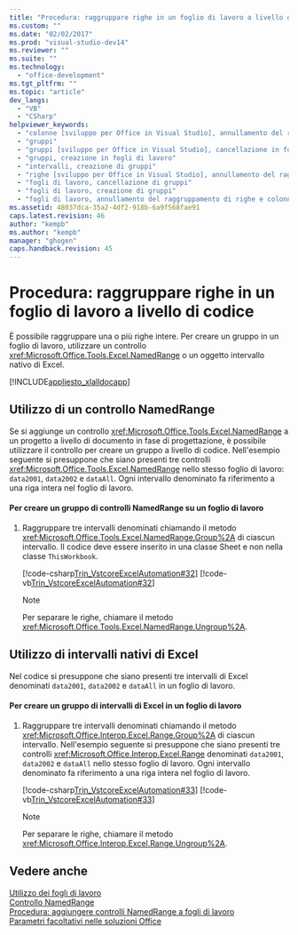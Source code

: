 ```yaml
---
title: "Procedura: raggruppare righe in un foglio di lavoro a livello di codice | Microsoft Docs"
ms.custom: ""
ms.date: "02/02/2017"
ms.prod: "visual-studio-dev14"
ms.reviewer: ""
ms.suite: ""
ms.technology: 
  - "office-development"
ms.tgt_pltfrm: ""
ms.topic: "article"
dev_langs: 
  - "VB"
  - "CSharp"
helpviewer_keywords: 
  - "colonne [sviluppo per Office in Visual Studio], annullamento del raggruppamento"
  - "gruppi"
  - "gruppi [sviluppo per Office in Visual Studio], cancellazione in fogli di lavoro"
  - "gruppi, creazione in fogli di lavoro"
  - "intervalli, creazione di gruppi"
  - "righe [sviluppo per Office in Visual Studio], annullamento del raggruppamento"
  - "fogli di lavoro, cancellazione di gruppi"
  - "fogli di lavoro, creazione di gruppi"
  - "fogli di lavoro, annullamento del raggruppamento di righe e colonne"
ms.assetid: 48037dca-35a2-4df2-918b-6a9f568fae91
caps.latest.revision: 46
author: "kempb"
ms.author: "kempb"
manager: "ghogen"
caps.handback.revision: 45
---
```

# Procedura: raggruppare righe in un foglio di lavoro a livello di codice
  È possibile raggruppare una o più righe intere.  Per creare un gruppo in un foglio di lavoro, utilizzare un controllo <xref:Microsoft.Office.Tools.Excel.NamedRange> o un oggetto intervallo nativo di Excel.  
  
 [!INCLUDE[appliesto_xlalldocapp](../vsto/includes/appliesto-xlalldocapp-md.md)]  
  
## Utilizzo di un controllo NamedRange  
 Se si aggiunge un controllo <xref:Microsoft.Office.Tools.Excel.NamedRange> a un progetto a livello di documento in fase di progettazione, è possibile utilizzare il controllo per creare un gruppo a livello di codice.  Nell'esempio seguente si presuppone che siano presenti tre controlli <xref:Microsoft.Office.Tools.Excel.NamedRange> nello stesso foglio di lavoro: `data2001`, `data2002` e `dataAll`.  Ogni intervallo denominato fa riferimento a una riga intera nel foglio di lavoro.  
  
#### Per creare un gruppo di controlli NamedRange su un foglio di lavoro  
  
1.  Raggruppare tre intervalli denominati chiamando il metodo <xref:Microsoft.Office.Tools.Excel.NamedRange.Group%2A> di ciascun intervallo.  Il codice deve essere inserito in una classe Sheet e non nella classe `ThisWorkbook`.  
  
     [!code-csharp[Trin_VstcoreExcelAutomation#32](../snippets/csharp/VS_Snippets_OfficeSP/Trin_VstcoreExcelAutomation/CS/Sheet1.cs#32)]
     [!code-vb[Trin_VstcoreExcelAutomation#32](../snippets/visualbasic/VS_Snippets_OfficeSP/Trin_VstcoreExcelAutomation/VB/Sheet1.vb#32)]  
  
    > [!NOTE]  
    >  Per separare le righe, chiamare il metodo <xref:Microsoft.Office.Tools.Excel.NamedRange.Ungroup%2A>.  
  
## Utilizzo di intervalli nativi di Excel  
 Nel codice si presuppone che siano presenti tre intervalli di Excel denominati `data2001`, `data2002` e `dataAll` in un foglio di lavoro.  
  
#### Per creare un gruppo di intervalli di Excel in un foglio di lavoro  
  
1.  Raggruppare tre intervalli denominati chiamando il metodo <xref:Microsoft.Office.Interop.Excel.Range.Group%2A> di ciascun intervallo.  Nell'esempio seguente si presuppone che siano presenti tre controlli <xref:Microsoft.Office.Interop.Excel.Range> denominati `data2001`, `data2002` e `dataAll` nello stesso foglio di lavoro.  Ogni intervallo denominato fa riferimento a una riga intera nel foglio di lavoro.  
  
     [!code-csharp[Trin_VstcoreExcelAutomation#33](../snippets/csharp/VS_Snippets_OfficeSP/Trin_VstcoreExcelAutomation/CS/Sheet1.cs#33)]
     [!code-vb[Trin_VstcoreExcelAutomation#33](../snippets/visualbasic/VS_Snippets_OfficeSP/Trin_VstcoreExcelAutomation/VB/Sheet1.vb#33)]  
  
    > [!NOTE]  
    >  Per separare le righe, chiamare il metodo <xref:Microsoft.Office.Interop.Excel.Range.Ungroup%2A>.  
  
## Vedere anche  
 [Utilizzo dei fogli di lavoro](../vsto/working-with-worksheets.md)   
 [Controllo NamedRange](../vsto/namedrange-control.md)   
 [Procedura: aggiungere controlli NamedRange a fogli di lavoro](../vsto/how-to-add-namedrange-controls-to-worksheets.md)   
 [Parametri facoltativi nelle soluzioni Office](../vsto/optional-parameters-in-office-solutions.md)  
  
  